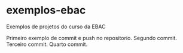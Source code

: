 # exemplos-ebac
Exemplos de projetos do curso da EBAC

Primeiro exemplo de commit e push no repositorio.
Segundo commit.
Terceiro commit.
Quarto commit.
